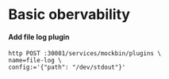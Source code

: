 # Basic obervability

#### Add file log plugin
```
http POST :30001/services/mockbin/plugins \
name=file-log \
config:='{"path": "/dev/stdout"}'
```